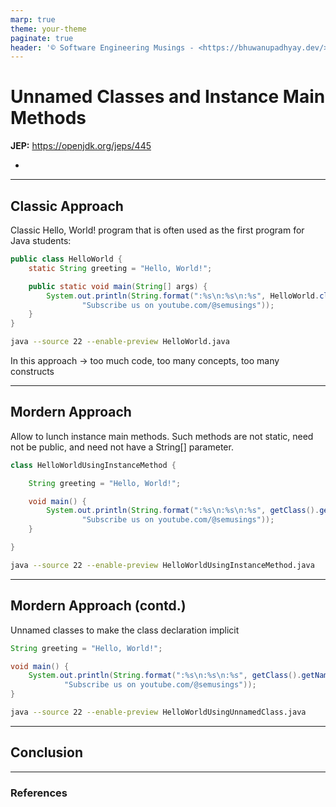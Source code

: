 ```yaml
---
marp: true
theme: your-theme
paginate: true
header: '© Software Engineering Musings - <https://bhuwanupadhyay.dev/> - subscribe us on <https://youtube.com/@semusings>'
---
```


<style> section { overflow: auto; display: block; width: 100%; height: 100%; } </style>

# Unnamed Classes and Instance Main Methods

**JEP:** https://openjdk.org/jeps/445

- 

---

## Classic Approach

Classic Hello, World! program that is often used as the first program for Java students:

```java
public class HelloWorld { 
    static String greeting = "Hello, World!";

    public static void main(String[] args) {
        System.out.println(String.format(":%s\n:%s\n:%s", HelloWorld.class.getName(), greeting,
                "Subscribe us on youtube.com/@semusings"));        
    }
}
```

```bash
java --source 22 --enable-preview HelloWorld.java
```

In this approach -> too much code, too many concepts, too many constructs 

---

## Mordern Approach

Allow to lunch instance main methods. Such methods are not static, need not be public, and need not have a String[] parameter. 

```java
class HelloWorldUsingInstanceMethod {

    String greeting = "Hello, World!";

    void main() {
        System.out.println(String.format(":%s\n:%s\n:%s", getClass().getName(), greeting,
                "Subscribe us on youtube.com/@semusings"));
    }

}
```

```bash
java --source 22 --enable-preview HelloWorldUsingInstanceMethod.java
```

---

## Mordern Approach (contd.)

Unnamed classes to make the class declaration implicit

```java
String greeting = "Hello, World!";

void main() {
    System.out.println(String.format(":%s\n:%s\n:%s", getClass().getName(), greeting,
            "Subscribe us on youtube.com/@semusings"));
}
```

```bash
java --source 22 --enable-preview HelloWorldUsingUnnamedClass.java
```

---

## Conclusion



---

### References


